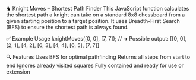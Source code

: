♞ Knight Moves – Shortest Path Finder
This JavaScript function calculates the shortest path a knight can take on a standard 8x8 chessboard from a given starting position to a target position. It uses Breadth-First Search (BFS) to ensure the shortest path is always found.

✅ Example Usage
knightMoves([0, 0], [7, 7]);
// ➜ Possible output: [[0, 0], [2, 1], [4, 2], [6, 3], [4, 4], [6, 5], [7, 7]]

🔍 Features
Uses BFS for optimal pathfinding
Returns all steps from start to end
Ignores already visited squares
Fully contained and ready for use or extension
